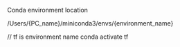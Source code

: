 Conda environment location

/Users/{PC_name}/miniconda3/envs/{environment_name}

// tf is environment name
conda activate tf
